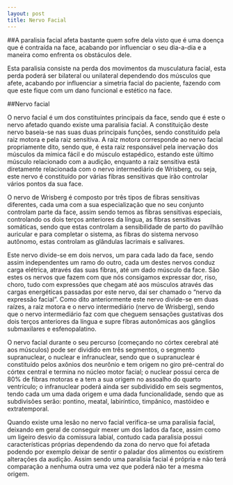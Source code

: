 ```yaml
---
layout: post
title: Nervo Facial
---
```


##A paralisia facial afeta bastante quem sofre dela visto que é uma doença que é contraída na face, acabando por influenciar o seu dia-a-dia e a maneira como enfrenta os obstáculos dele.

Esta paralisia consiste na perda dos movimentos da musculatura facial, esta perda poderá ser bilateral ou unilateral dependendo dos músculos que afete, acabando por influenciar a simetria facial do paciente, fazendo com que este fique com um dano funcional e estético na face.

##Nervo facial

O nervo facial é um dos constituintes principais da face, sendo que é este o nervo afetado quando existe uma paralisia facial. A constituição deste nervo baseia-se nas suas duas principais funções, sendo constituído pela raiz motora e pela raiz sensitiva. A raiz motora corresponde ao nervo facial propriamente dito, sendo que, é esta raiz responsável pela inervação dos músculos da mimica fácil e do músculo estapédico, estando este último músculo relacionado com a audição, enquanto a raiz sensitiva está diretamente relacionada com o nervo intermediário de Wrisberg, ou seja, este nervo é constituído por várias fibras sensitivas que irão controlar vários pontos da sua face.

O nervo de Wrisberg é composto por três tipos de fibras sensitivas diferentes, cada uma com a sua especialização que no seu conjunto controlam parte da face, assim sendo temos as fibras sensitivas especiais, controlando os dois terços anteriores da língua, as fibras sensitivas somáticas, sendo que estas controlam a sensibilidade de parto do pavilhão auricular e para completar o sistema, as fibras do sistema nervoso autônomo, estas controlam as glândulas lacrimais e salivares.

Este nervo divide-se em dois nervos, um para cada lado da face, sendo assim independentes um ramo do outro, cada um destes nervos conduz carga elétrica, através das suas fibras, até um dado músculo da face. São estes os nervos que fazem com que nós consigamos expressar dor, riso, choro, tudo com expressões que chegam até aos músculos através das cargas energéticas passadas por este nervo, daí ser chamado o “nervo da expressão facial”. Como dito anteriormente este nervo divide-se em duas raízes, a raiz motora e o nervo intermediário (nervo de Wrisberg), sendo que o nervo intermediário faz com que cheguem sensações gustativas dos dois terços anteriores da língua e supre fibras autonômicas aos gânglios submaxilares e esfenopalatino.

O nervo facial durante o seu percurso (começando no córtex cerebral até aos músculos) pode ser dividido em três segmentos, o segmento supranuclear, o nuclear e infranuclear, sendo que o supranuclear é constituído pelos axônios dos neurônio e tem origem no giro pré-central do córtex central e termina no núcleo motor facial; o nuclear possui cerca de 80% de fibras motoras e a tem a sua origem no assoalho do quarto ventrículo; o infranuclear poderá ainda ser subdividido em seis segmentos, tendo cada um uma dada origem e uma dada funcionalidade, sendo que as subdivisões serão: pontino, meatal, labiríntico, timpânico, mastóideo e extratemporal.

Quando existe uma lesão no nervo facial verifica-se uma paralisia facial, deixando em geral de conseguir mexer um dos lados da face, assim como um ligeiro desvio da comissura labial, contudo cada paralisia possui características próprias dependendo da zona do nervo que foi afetada podendo por exemplo deixar de sentir o paladar dos alimentos ou existirem alterações da audição. Assim sendo uma paralisia facial é própria e não terá comparação a nenhuma outra uma vez que poderá não ter a mesma origem.
